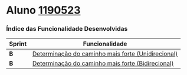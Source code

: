 **Aluno [1190523](./)**
========================

### Índice das Funcionalidade Desenvolvidas ###

| Sprint  | Funcionalidade                                                                                                                                                                      |
|---------|-------------------------------------------------------------------------------------------------------------------------------------------------------------------------------------|
|  **B**  | [Determinação do caminho mais forte (Unidirecional)](CaminhoMaisForte/CaminhoMaisForteUnidirecional.pl)                                                                                           |
|  **B**  | [Determinação do caminho mais forte (Bidirecional)](CaminhoMaisForte/CaminhoMaisForteUnidirecional.pl)                                                                                           |                                                                                                                            
